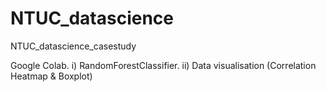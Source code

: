 # NTUC_datascience
NTUC_datascience_casestudy

Google Colab. 
i) RandomForestClassifier. 
ii) Data visualisation (Correlation Heatmap & Boxplot)
